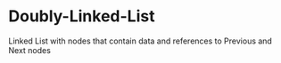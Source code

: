 # Doubly-Linked-List
Linked List with nodes that contain data and references to Previous and Next nodes


